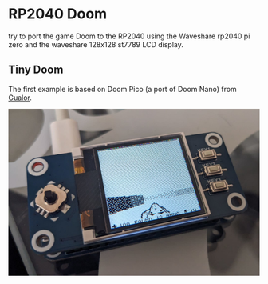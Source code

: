 # RP2040 Doom

try to port the game Doom to the RP2040 using the Waveshare
rp2040 pi zero and the waveshare 128x128 st7789 LCD display.

## Tiny Doom

The first example is based on Doom Pico (a port of Doom
Nano) from [Gualor](https://github.com/Gualor/doom-pico).

![doom](./games/doom-tiny/doom.jpeg)